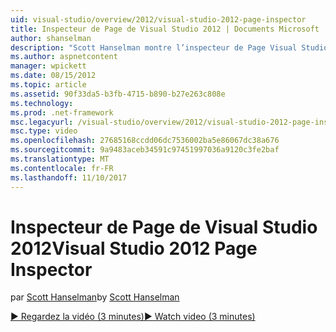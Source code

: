 ```yaml
---
uid: visual-studio/overview/2012/visual-studio-2012-page-inspector
title: Inspecteur de Page de Visual Studio 2012 | Documents Microsoft
author: shanselman
description: "Scott Hanselman montre l’inspecteur de Page Visual Studio 2012."
ms.author: aspnetcontent
manager: wpickett
ms.date: 08/15/2012
ms.topic: article
ms.assetid: 90f33da5-b3fb-4715-b890-b27e263c808e
ms.technology: 
ms.prod: .net-framework
msc.legacyurl: /visual-studio/overview/2012/visual-studio-2012-page-inspector
msc.type: video
ms.openlocfilehash: 27685168ccdd06dc7536002ba5e86067dc38a676
ms.sourcegitcommit: 9a9483aceb34591c97451997036a9120c3fe2baf
ms.translationtype: MT
ms.contentlocale: fr-FR
ms.lasthandoff: 11/10/2017
---
```

<a name="visual-studio-2012-page-inspector"></a><span data-ttu-id="73149-103">Inspecteur de Page de Visual Studio 2012</span><span class="sxs-lookup"><span data-stu-id="73149-103">Visual Studio 2012 Page Inspector</span></span>
====================
<span data-ttu-id="73149-104">par [Scott Hanselman](https://github.com/shanselman)</span><span class="sxs-lookup"><span data-stu-id="73149-104">by [Scott Hanselman](https://github.com/shanselman)</span></span>

[<span data-ttu-id="73149-105">&#9654; Regardez la vidéo (3 minutes)</span><span class="sxs-lookup"><span data-stu-id="73149-105">&#9654; Watch video (3 minutes)</span></span>](https://channel9.msdn.com/Blogs/ASP-NET-Site-Videos/visual-studio-2012-page-inspector)
